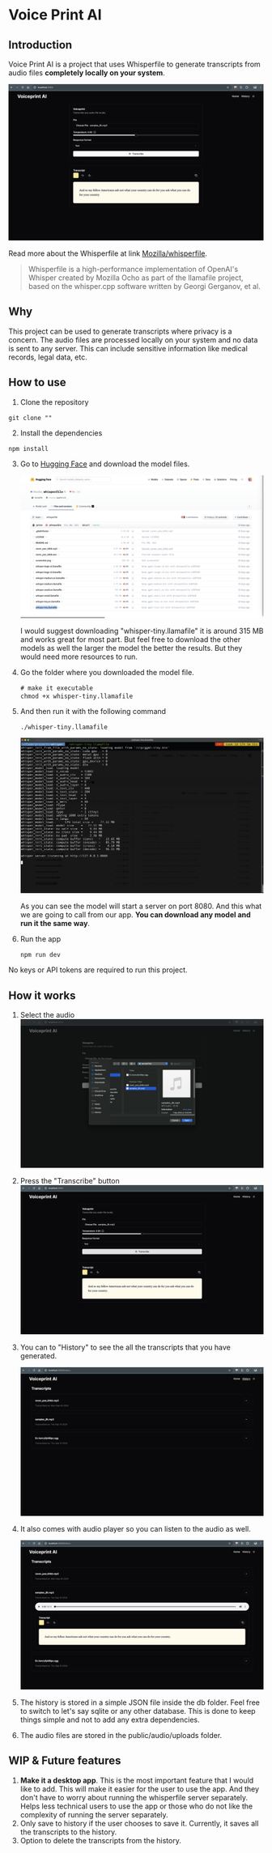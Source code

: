 # Voice Print AI

## Introduction

Voice Print AI is a project that uses Whisperfile to generate transcripts from audio files **completely locally on your system**.

![Voice Print AI](/public/projectimages/voiceprint-ai-1.png)

Read more about the Whisperfile at link [Mozilla/whisperfile](https://huggingface.co/Mozilla/whisperfile).

> Whisperfile is a high-performance implementation of OpenAI's Whisper created by Mozilla Ocho as part of the llamafile project, based on the whisper.cpp software written by Georgi Gerganov, et al.

## Why

This project can be used to generate transcripts where privacy is a concern. The audio files are processed locally on your system and no data is sent to any server. This can include sensitive information like medical records, legal data, etc.

## How to use

1. Clone the repository

```
git clone ""
```

2. Install the dependencies

```
npm install
```

3. Go to [Hugging Face](https://huggingface.co/Mozilla/whisperfile/tree/main) and download the model files.

   ![Download the model files](/public/projectimages/hugging-face-whisperfile.png)

   I would suggest downloading "whisper-tiny.llamafile" it is around 315 MB and works great for most part. But feel free to download the other models as well the larger the model the better the results. But they would need more resources to run.

4. Go the folder where you downloaded the model file.

   ```
   # make it executable
   chmod +x whisper-tiny.llamafile
   ```

5. And then run it with the following command

   ```
   ./whisper-tiny.llamafile
   ```

   ![Run the model](/public/projectimages/run-whisperfile.png)

   As you can see the model will start a server on port 8080. And this what we are going to call from our app. **You can download any model and run it the same way**.

6. Run the app

   ```
   npm run dev
   ```

No keys or API tokens are required to run this project.

## How it works

1. Select the audio
   ![Select the audio](/public/projectimages/voiceprint-select-file.png)

2. Press the "Transcribe" button
   ![Press the transcribe button](/public/projectimages/voiceprint-transcribe.png)
3. You can to "History" to see the all the transcripts that you have generated.

   ![History](/public/projectimages/voiceprint-history.png)

4. It also comes with audio player so you can listen to the audio as well.

   ![Audio player](/public/projectimages/voiceprint-audio-player.png)

5. The history is stored in a simple JSON file inside the db folder. Feel free to switch to let's say sqlite or any other database. This is done to keep things simple and not to add any extra dependencies.

6. The audio files are stored in the public/audio/uploads folder.

## WIP & Future features

1. **Make it a desktop app**. This is the most important feature that I would like to add. This will make it easier for the user to use the app. And they don't have to worry about running the whisperfile server separately. Helps less technical users to use the app or those who do not like the complexity of running the server separately.
2. Only save to history if the user chooses to save it. Currently, it saves all the transcripts to the history.
3. Option to delete the transcripts from the history.
